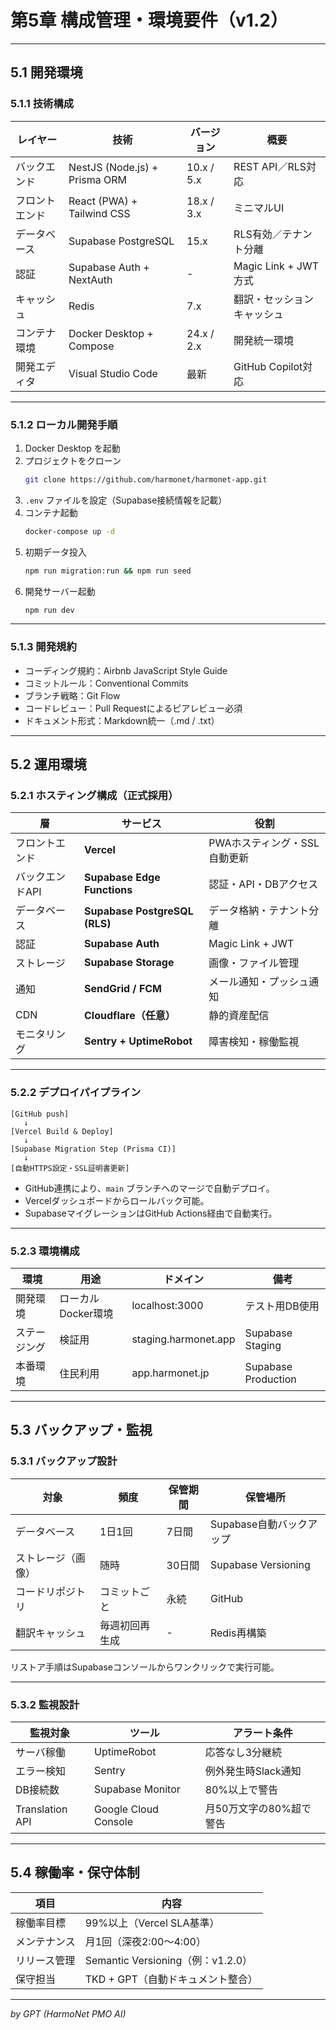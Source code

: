 # 第5章 構成管理・環境要件（v1.2）

---

## 5.1 開発環境

### 5.1.1 技術構成
| レイヤー | 技術 | バージョン | 概要 |
|-----------|------|-------------|------|
| バックエンド | NestJS (Node.js) + Prisma ORM | 10.x / 5.x | REST API／RLS対応 |
| フロントエンド | React (PWA) + Tailwind CSS | 18.x / 3.x | ミニマルUI |
| データベース | Supabase PostgreSQL | 15.x | RLS有効／テナント分離 |
| 認証 | Supabase Auth + NextAuth | - | Magic Link + JWT方式 |
| キャッシュ | Redis | 7.x | 翻訳・セッションキャッシュ |
| コンテナ環境 | Docker Desktop + Compose | 24.x / 2.x | 開発統一環境 |
| 開発エディタ | Visual Studio Code | 最新 | GitHub Copilot対応 |

---

### 5.1.2 ローカル開発手順
1. Docker Desktop を起動  
2. プロジェクトをクローン  
   ```bash
   git clone https://github.com/harmonet/harmonet-app.git
   ```
3. `.env` ファイルを設定（Supabase接続情報を記載）  
4. コンテナ起動  
   ```bash
   docker-compose up -d
   ```
5. 初期データ投入  
   ```bash
   npm run migration:run && npm run seed
   ```
6. 開発サーバー起動  
   ```bash
   npm run dev
   ```

---

### 5.1.3 開発規約
- コーディング規約：Airbnb JavaScript Style Guide  
- コミットルール：Conventional Commits  
- ブランチ戦略：Git Flow  
- コードレビュー：Pull Requestによるピアレビュー必須  
- ドキュメント形式：Markdown統一（.md / .txt）  

---

## 5.2 運用環境

### 5.2.1 ホスティング構成（正式採用）
| 層 | サービス | 役割 |
|----|-----------|------|
| フロントエンド | **Vercel** | PWAホスティング・SSL自動更新 |
| バックエンドAPI | **Supabase Edge Functions** | 認証・API・DBアクセス |
| データベース | **Supabase PostgreSQL (RLS)** | データ格納・テナント分離 |
| 認証 | **Supabase Auth** | Magic Link + JWT |
| ストレージ | **Supabase Storage** | 画像・ファイル管理 |
| 通知 | **SendGrid / FCM** | メール通知・プッシュ通知 |
| CDN | **Cloudflare（任意）** | 静的資産配信 |
| モニタリング | **Sentry + UptimeRobot** | 障害検知・稼働監視 |

---

### 5.2.2 デプロイパイプライン
```
[GitHub push]
   ↓
[Vercel Build & Deploy]
   ↓
[Supabase Migration Step (Prisma CI)]
   ↓
[自動HTTPS設定・SSL証明書更新]
```

- GitHub連携により、`main` ブランチへのマージで自動デプロイ。  
- Vercelダッシュボードからロールバック可能。  
- SupabaseマイグレーションはGitHub Actions経由で自動実行。

---

### 5.2.3 環境構成
| 環境 | 用途 | ドメイン | 備考 |
|------|------|----------|------|
| 開発環境 | ローカルDocker環境 | localhost:3000 | テスト用DB使用 |
| ステージング | 検証用 | staging.harmonet.app | Supabase Staging |
| 本番環境 | 住民利用 | app.harmonet.jp | Supabase Production |

---

## 5.3 バックアップ・監視

### 5.3.1 バックアップ設計
| 対象 | 頻度 | 保管期間 | 保管場所 |
|------|------|----------|-----------|
| データベース | 1日1回 | 7日間 | Supabase自動バックアップ |
| ストレージ（画像） | 随時 | 30日間 | Supabase Versioning |
| コードリポジトリ | コミットごと | 永続 | GitHub |
| 翻訳キャッシュ | 毎週初回再生成 | - | Redis再構築 |

リストア手順はSupabaseコンソールからワンクリックで実行可能。

---

### 5.3.2 監視設計
| 監視対象 | ツール | アラート条件 |
|-----------|--------|---------------|
| サーバ稼働 | UptimeRobot | 応答なし3分継続 |
| エラー検知 | Sentry | 例外発生時Slack通知 |
| DB接続数 | Supabase Monitor | 80%以上で警告 |
| Translation API | Google Cloud Console | 月50万文字の80%超で警告 |

---

## 5.4 稼働率・保守体制

| 項目 | 内容 |
|------|------|
| 稼働率目標 | 99%以上（Vercel SLA基準） |
| メンテナンス | 月1回（深夜2:00〜4:00） |
| リリース管理 | Semantic Versioning（例：v1.2.0） |
| 保守担当 | TKD + GPT（自動ドキュメント整合） |

---

*by GPT (HarmoNet PMO AI)*
